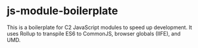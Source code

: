 js-module-boilerplate
=====================

This is a boilerplate for C2 JavaScript modules to speed up development. It uses Rollup to transpile ES6 to CommonJS, browser globals (IIFE), and UMD.
